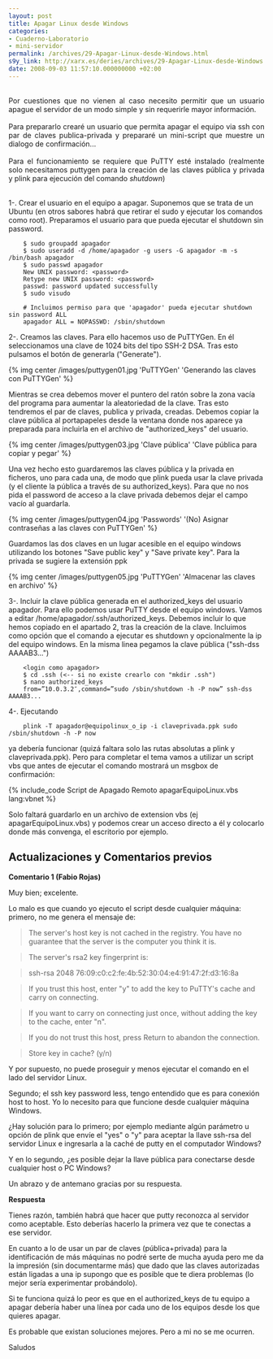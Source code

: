 ```yaml
---
layout: post
title: Apagar Linux desde Windows
categories:
- Cuaderno-Laboratorio
- mini-servidor
permalink: /archives/29-Apagar-Linux-desde-Windows.html
s9y_link: http://xarx.es/deries/archives/29-Apagar-Linux-desde-Windows.html
date: 2008-09-03 11:57:10.000000000 +02:00
---
```


<br />
<div align="justify">Por cuestiones que no vienen al caso necesito permitir que un usuario apague el servidor de un modo simple y sin requerirle mayor información.</div><div align="justify"></div><div align="justify"></div><br /><div align="justify"></div><div align="justify">Para prepararlo crearé un usuario que permita apagar el equipo via ssh con par de claves publica-privada y prepararé un mini-script que muestre un dialogo de confirmación...</div><div align="justify"></div><div align="justify"></div><div align="justify"></div><br /><div align="justify">Para el funcionamiento se requiere que PuTTY esté instalado (realmente solo necesitamos puttygen para la creación de las claves pública y privada y plink para ejecución del comando <i>shutdown</i>)</div><div align="justify"></div><div align="justify"></div><div align="justify"></div> <br />

<!--more-->

1-. Crear el usuario en el equipo a apagar. Suponemos que se trata de un Ubuntu (en otros sabores habrá que retirar el sudo y ejecutar los comandos como root). Preparamos el usuario para que pueda ejecutar el shutdown sin password.

```
    $ sudo groupadd apagador
    $ sudo useradd -d /home/apagador -g users -G apagador -m -s /bin/bash apagador
    $ sudo passwd apagador
    New UNIX password: <password>
    Retype new UNIX password: <password>
    passwd: password updated successfully
    $ sudo visudo

    # Incluimos permiso para que 'apagador' pueda ejecutar shutdown sin password ALL
    apagador ALL = NOPASSWD: /sbin/shutdown
```

2-. Creamos las claves. Para ello hacemos uso de PuTTYGen. En él seleccionamos una clave de 1024 bits del tipo SSH-2 DSA. Tras esto pulsamos el botón de generarla ("Generate").

{% img center /images/puttygen01.jpg 'PuTTYGen' 'Generando las claves con PuTTYGen' %}

Mientras se crea debemos mover el puntero del ratón sobre la zona vacía del programa para aumentar la aleatoriedad de la clave. Tras esto tendremos el par de claves, publica y privada, creadas. Debemos copiar la clave pública al portapapeles desde la ventana donde nos aparece ya preparada para incluirla en el archivo de "authorized_keys" del usuario.

{% img center /images/puttygen03.jpg 'Clave pública' 'Clave pública para copiar y pegar' %}

Una vez hecho esto guardaremos las claves pública y la privada en ficheros, uno para cada una, de modo que plink pueda usar la clave privada (y el cliente la pública a través de su authorized_keys). Para que no nos pida el password de acceso a la clave privada debemos dejar el campo vacío al guardarla.

{% img center /images/puttygen04.jpg 'Passwords' '(No) Asignar contraseñas a las claves con PuTTYGen' %}

Guardamos las dos claves en un lugar acesible en el equipo windows utilizando los botones "Save public key" y "Save private key". Para la privada se sugiere la extensión ppk

{% img center /images/puttygen05.jpg 'PuTTYGen' 'Almacenar las claves en archivo' %}

3-. Incluir la clave pública generada en el authorized_keys del usuario apagador. Para ello podemos usar PuTTY desde el equipo windows. Vamos a editar /home/apagador/.ssh/authorized_keys. Debemos incluir lo que hemos copiado en el apartado 2, tras la creación de la clave. Incluimos como opción que el comando a ejecutar es shutdown y opcionalmente la ip del equipo windows. En la misma linea pegamos la clave pública ("ssh-dss AAAAB3...")

```
    <login como apagador>
    $ cd .ssh (<-- si no existe crearlo con "mkdir .ssh")
    $ nano authorized_keys
    from=”10.0.3.2″,command=”sudo /sbin/shutdown -h -P now” ssh-dss AAAAB3...
```

4-. Ejecutando

```
    plink -T apagador@equipolinux_o_ip -i claveprivada.ppk sudo /sbin/shutdown -h -P now
```

ya debería funcionar (quizá faltara solo las rutas absolutas a plink y claveprivada.ppk). Pero para completar el tema vamos a utilizar un
script vbs que antes de ejecutar el comando mostrará un msgbox de confirmación:

{% include_code Script de Apagado Remoto apagarEquipoLinux.vbs lang:vbnet %}

Solo faltará guardarlo en un archivo de extension vbs (ej apagarEquipoLinux.vbs) y podemos crear un acceso directo a él y colocarlo donde más convenga, el escritorio por ejemplo.

Actualizaciones y Comentarios previos
--------------------------------------

**Comentario 1 (Fabio Rojas)**

Muy bien; excelente.

Lo malo es que cuando yo ejecuto el script desde cualquier máquina: primero, no me genera el mensaje de:

> The server's host key is not cached in the registry. You have no guarantee that the server is the computer you think it is.

> The server's rsa2 key fingerprint is:

> ssh-rsa 2048 76:09:c0:c2:fe:4b:52:30:04:e4:91:47:2f:d3:16:8a

> If you trust this host, enter "y" to add the key to PuTTY's cache and carry on connecting.

> If you want to carry on connecting just once, without adding the key to the cache, enter "n".

> If you do not trust this host, press Return to abandon the connection.

> Store key in cache? (y/n)

Y por supuesto, no puede proseguir y menos ejecutar el comando en el lado del servidor Linux.

Segundo; el ssh key password less, tengo entendido que es para conexión host to host. Yo lo necesito para que funcione desde cualquier máquina Windows.

¿Hay solución para lo primero; por ejemplo mediante algún parámetro u opción de plink que envíe el "yes" o "y" para aceptar la llave ssh-rsa del servidor Linux e ingresarla a la caché de putty en el computador Windows?

Y en lo segundo, ¿es posible dejar la llave pública para conectarse desde cualquier host o PC Windows?

Un abrazo y de antemano gracias por su respuesta.

**Respuesta**

Tienes razón, también habrá que hacer que putty reconozca al servidor como aceptable. Esto deberías hacerlo la primera vez que te conectas a ese servidor.

En cuanto a lo de usar un par de claves (pública+privada) para la identificación de más máquinas no podré serte de mucha ayuda pero me da la impresión (sin documentarme más) que dado que las claves autorizadas están ligadas a una ip supongo que es posible que te diera problemas (lo mejor sería experimentar probándolo).

Si te funciona quizá lo peor es que en el authorized_keys de tu equipo a apagar debería haber una línea por cada uno de los equipos desde los que quieres apagar.

Es probable que existan soluciones mejores. Pero a mi no se me ocurren.

Saludos 

